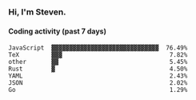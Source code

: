 ### Hi, I'm Steven.

#### Coding activity (past 7 days)
```
JavaScript  ▓▓▓▓▓▓▓▓▓▓▓▓▓▓▓▓▓▓▓▓▓▓▓▓▓▓▓▓▓▓  76.49%
TeX         ▓▓▓                              7.82%
other       ▓▓                               5.45%
Rust        ▓                                4.50%
YAML                                         2.43%
JSON                                         2.02%
Go                                           1.29%
```
